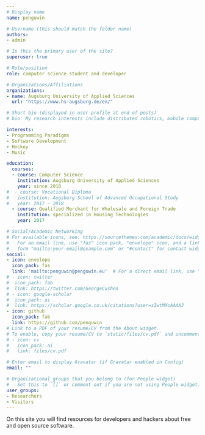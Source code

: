 ```yaml
---
# Display name
name: penguwin

# Username (this should match the folder name)
authors:
- admin

# Is this the primary user of the site?
superuser: true

# Role/position
role: computer science student and developer

# Organizations/Affiliations
organizations:
- name: Augsburg University of Applied Sciences
  url: "https://www.hs-augsburg.de/en/"

# Short bio (displayed in user profile at end of posts)
# bio: My research interests include distributed robotics, mobile computing and programmable matter.

interests:
- Programming Paradigms
- Software Development
- Hockey
- Music

education:
  courses:
  - course: Computer Science
    institution: Augsburg University of Applied Sciences
    year: since 2018
#  - course: Vocational Diploma
#   institution: Augsburg School of Advanced Occupational Study
#   year: 2017 - 2018
  - course: Qualified Merchant for Wholesale and Foreign Trade
    institution: specialized in Housing Technologies
    year: 2017

# Social/Academic Networking
# For available icons, see: https://sourcethemes.com/academic/docs/widgets/#icons
#   For an email link, use "fas" icon pack, "envelope" icon, and a link in the
#   form "mailto:your-email@example.com" or "#contact" for contact widget.
social:
- icon: envelope
  icon_pack: fas
  link: 'mailto:penguwin@penguwin.eu'  # For a direct email link, use "mailto:test@example.org".
# - icon: twitter
#  icon_pack: fab
#  link: https://twitter.com/GeorgeCushen
# - icon: google-scholar
#  icon_pack: ai
#  link: https://scholar.google.co.uk/citations?user=sIwtMXoAAAAJ
- icon: github
  icon_pack: fab
  link: https://github.com/penguwin
# Link to a PDF of your resume/CV from the About widget.
# To enable, copy your resume/CV to `static/files/cv.pdf` and uncomment the lines below.
# - icon: cv
#   icon_pack: ai
#   link: files/cv.pdf

# Enter email to display Gravatar (if Gravatar enabled in Config)
email: ""

# Organizational groups that you belong to (for People widget)
#   Set this to `[]` or comment out if you are not using People widget.
user_groups:
- Researchers
- Visitors
---
```


On this site you will find resources for developers and hackers about free and
open source software.

